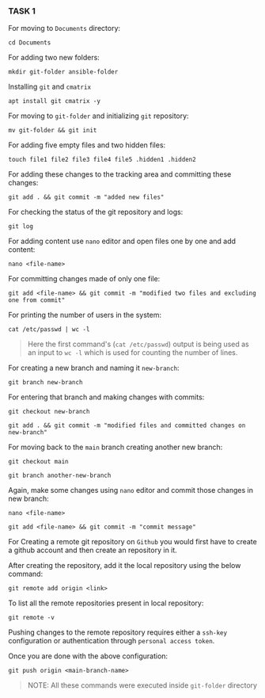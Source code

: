 ### TASK 1

For moving to `Documents` directory:

```cd Documents```

For adding two new folders:

```mkdir git-folder ansible-folder```

Installing `git` and `cmatrix`

```apt install git cmatrix -y```

For moving to `git-folder` and initializing `git` repository:

```mv git-folder && git init```

For adding five empty files and two hidden files:

```touch file1 file2 file3 file4 file5 .hidden1 .hidden2```

For adding these changes to the tracking area and committing these changes:

```git add . && git commit -m "added new files"```

For checking the status of the git repository and logs:

```git log```

For adding content use `nano` editor and open files one by one and add content:

```nano <file-name>```

For committing changes made of only one file:

```git add <file-name> && git commit -m "modified two files and excluding one from commit"```

For printing the number of users in the system:

```cat /etc/passwd | wc -l```

> Here the first command's (`cat /etc/passwd`) output is being used as an input to `wc -l` which is used for counting the number of lines.

For creating a new branch and naming it `new-branch`:

```git branch new-branch```

For entering that branch and making changes with commits:

```git checkout new-branch```

```git add . && git commit -m "modified files and committed changes on new-branch"```

For moving back to the `main` branch creating another new branch:

```git checkout main```

```git branch another-new-branch```

Again, make some changes using `nano` editor and commit those changes in new branch:

```nano <file-name>```

```git add <file-name> && git commit -m "commit message"```

For Creating a remote git repository on `Github` you would first have to create a github account and then create an repository in it.

After creating the repository, add it the local repository using the below command:

```git remote add origin <link>```

To list all the remote repositories present in local repository:

```git remote -v```

Pushing changes to the remote repository requires either a `ssh-key` configuration or authentication through `personal access token`.

Once you are done with the above configuration:

```git push origin <main-branch-name>```

> NOTE: All these commands were executed inside `git-folder` directory





